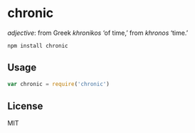 # chronic 
*adjective*: from Greek *khronikos* ‘of time,’ from *khronos* ‘time.’

```
npm install chronic
```

## Usage

``` js
var chronic = require('chronic')
```

## License

MIT